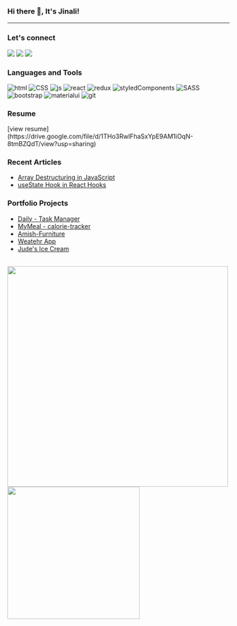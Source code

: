 ### Hi there 👋, It's Jinali!
<hr>
<h3>Let's connect</h3>

<a href="https://www.linkedin.com/in/jinali-pabasara-55a8971a5/" target="_blank"><img src="https://img.icons8.com/color/48/000000/linkedin.png"/></a>
<a href="https://twitter.com/JinaliPabasara/" target="_blank"><img src="https://img.icons8.com/fluency/48/000000/twitter.png"/></a>
<a href="mailto:jinalipabasara@gmail.com" target="_blank"><img src="https://img.icons8.com/fluency/48/000000/email.png"/></a>

<h3>Languages and Tools</h3>

![html](https://img.shields.io/badge/HTML5-E34F26?style=for-the-badge&logo=html5&logoColor=white)
![CSS](https://img.shields.io/badge/CSS3-1572B6?style=for-the-badge&logo=css3&logoColor=white)
![js](https://img.shields.io/badge/JavaScript-323330?style=for-the-badge&logo=javascript&logoColor=F7DF1E)
![react](https://img.shields.io/badge/React-20232A?style=for-the-badge&logo=react&logoColor=61DAFB)
![redux](https://img.shields.io/badge/Redux-593D88?style=for-the-badge&logo=redux&logoColor=white)
![styledComponents](https://img.shields.io/badge/styled--components-DB7093?style=for-the-badge&logo=styled-components&logoColor=white)
![SASS](https://img.shields.io/badge/Sass-CC6699?style=for-the-badge&logo=sass&logoColor=white)
![bootstrap](https://img.shields.io/badge/Bootstrap-563D7C?style=for-the-badge&logo=bootstrap&logoColor=white)
![materialui](https://img.shields.io/badge/Material--UI-0081CB?style=for-the-badge&logo=material-ui&logoColor=white)
![git](https://img.shields.io/badge/Git-F05032?style=for-the-badge&logo=git&logoColor=white)

<h3>Resume</h3>
[view resume](https://drive.google.com/file/d/1THo3RwlFhaSxYpE9AM1iOqN-8tmBZQdT/view?usp=sharing)

<h3>Recent Articles</h3>

  * [Array Destructuring in JavaScript](https://medium.com/@jinalipabasara/array-destructuring-in-javascript-b117c31418af)
  * [useState Hook in React Hooks](https://medium.com/@jinalipabasara/usestate-hook-in-react-hooks-42f99a08f8f)

<h3>Portfolio Projects</h3>

  * [Daily - Task Manager](https://portfolio-project-daily.herokuapp.com)
  * [MyMeal - calorie-tracker](https://my-meal-calori-tracker.herokuapp.com)
  * [Amish-Furniture](https://jinali98-amish-furniture.herokuapp.com)
  * [Weatehr App](https://jinali98-portfolio-project-weather-app.netlify.app)
  * [Jude's Ice Cream](https://jinali98-judes-ice-cream.netlify.app)

<br>

<img src="https://github-readme-stats.vercel.app/api?username=jinali98&show_icons=true&count_private=true" width="500" height="auto"/>
<img src="https://github-readme-stats.vercel.app/api/top-langs/?username=jinali98&layout=compact/" width="300" height="auto"/>

